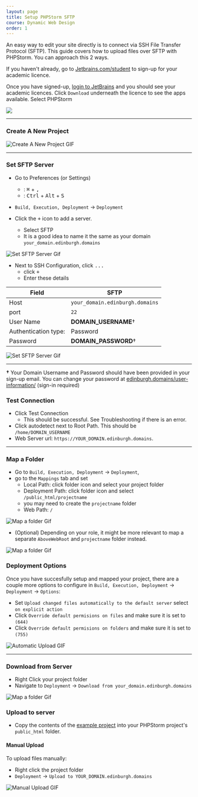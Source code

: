 ```yaml
---
layout: page
title: Setup PHPStorm SFTP
course: Dynamic Web Design
order: 1
---
```


An easy way to edit your site directly is to connect via SSH File Transfer Protocol (SFTP). This guide covers how to upload files over SFTP with PHPStorm. You can approach this 2 ways.

<!--
-   **Method 1:** create a single _main_ project that will allow you to see your entire server
-   **Method 2:** create individual project per site your are working on. -->

If you haven't already, go to [Jetbrains.com/student](https://www.jetbrains.com/community/education/#students) to sign-up for your academic licence.

Once you have signed-up, [login to JetBrains](https://account.jetbrains.com/login) and you should see your academic licences. Click `Download` underneath the licence to see the apps available. Select PHPStorm

![](img/jetbrains-download.png)

* * *

### Create A New Project

![Create A New Project GIF](gif/1-new-phpstorm-project.gif)

* * *

### Set SFTP Server

-   Go to Preferences (or Settings)

    -   <i class="fa fa-apple" aria-hidden="true"></i>: <kbd>⌘</kbd> + <kbd>,</kbd>
    -   <i class="fa fa-windows" aria-hidden="true"></i>: <kbd>Ctrl</kbd> + <kbd>Alt</kbd> + <kbd>S</kbd>

-   `Build, Execution, Deployment` -> `Deployment`
-   Click the <kbd>+</kbd> icon to add a server.
    -   Select SFTP
    -   It is a good idea to name it the same as your domain `your_domain.edinburgh.domains`

![Set SFTP Server Gif](gif/2-sftp-setup-add-webserver.gif)

-   Next to SSH Configuration, click <kbd>...</kbd>
    -   click <kbd>+</kbd>
    -   Enter these details

| Field                | SFTP                            |
| -------------------- | ------------------------------- |
| Host                 | `your_domain.edinburgh.domains` |
| port                 | `22`                            |
| User Name            | **DOMAIN_USERNAME**†            |
| Authentication type: | Password                        |
| Password             | **DOMAIN_PASSWORD**†            |

![Set SFTP Server Gif](gif/3-sftp-setup-add-ssh.gif)

* * *

**†** Your Domain Username and Password should have been provided in your sign-up email. You can change your password at [edinburgh.domains/user-information/](https://edinburgh.domains/user-information/) (sign-in required)

### Test Connection

-   Click Test Connection
    -   This should be successful. See Troubleshooting if there is an error.
-   Click autodetect next to Root Path. This should be `/home/DOMAIN_USERNAME`
-   Web Server url: `https://YOUR_DOMAIN.edinburgh.domains`.

* * *

### Map a Folder

-   Go to `Build, Execution, Deployment` -> `Deployment`,
-   go to the `Mappings` tab and set
    -   Local Path: click folder icon and select your project folder
    -   Deployment Path: click folder icon and select `/public_html/projectname`
      -   you may need to create the `projectname` folder
    -   Web Path: `/`

![Map a folder Gif](gif/4-sftp-setup-map-whole-project.gif)

- (Optional) Depending on your role, it might be more relevant to map a separate `AboveWebRoot` and `projectname` folder instead.

![Map a folder Gif](gif/4a-sftp-setup-map-separate-project-and-root.gif)

### Deployment Options

Once you have succesfully setup and mapped your project, there are a couple more options to configure in `Build, Execution, Deployment` -> `Deployment` -> `Options`:

-   Set `Upload changed files automatically to the default server` select `on explicit action`
-   Click `Override default permisions on files` and make sure it is set to `(644)`
-   Click `Override default permisions on folders` and make sure it is set to `(755)`

![Automatic Upload GIF](gif/5-sftp-setup-deployment-options.gif)


* * *

### Download from Server

-   Right Click your project folder
-   Navigate to `Deployment` -> `Download from your_domain.edinburgh.domains`

![Map a folder Gif](img/DownloadFromServer.png)

### Upload to server

-   Copy the contents of the [example project](../#example-projects-downloads) into your PHPStorm project's `public_html` folder.

#### Manual Upload

To upload files manually:

-   Right click the project folder
-   `Deployment` -> `Upload to YOUR_DOMAIN.edinburgh.domains`

![Manual Upload GIF](gif/PHPStormManualUpload.gif)
